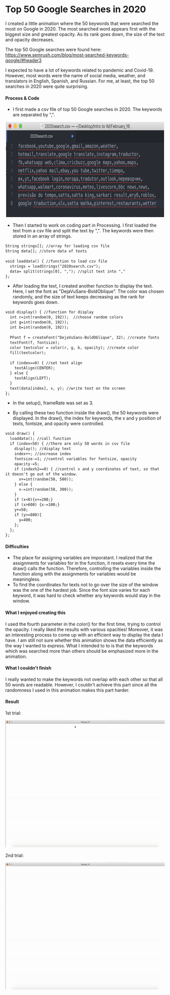 # Top 50 Google Searches in 2020
I created a little animation where the 50 keywords that were searched the most on Google in 2020. The most searched word appears first with the biggest size and greatest opacity. As its rank goes down, the size of the text and opacity decreases. 

The top 50 Google searches were found here:
https://www.semrush.com/blog/most-searched-keywords-google/#header3

I expected to have a lot of keywords related to pandemic and Covid-19. However, most words were the name of social media, weather, and translators in English, Spanish, and Russian. For me, at least, the top 50 searches in 2020 were quite surprising.

#### Process & Code ####
* I first made a csv file of top 50 Google searches in 2020. The keywords are separated by ",".
<p align="center">
  <img src="csv_img.png" width="500" height="300">
</p>

* Then I started to work on coding part in Processing. I first loaded the text from a csv file and split the text by ",". The keywords were then stored in an array of strings.
```
String strings[]; //array for loading csv file
String data[]; //store data of texts

void loaddata() { //function to load csv file
  strings = loadStrings("2020search.csv");
  data= split(strings[0], ","); //split text into ","
};
```

* After loading the text, I created another function to display the text. Here, I set the font as "DejaVuSans-BoldOblique". The color was chosen randomly, and the size of text keeps decreasing as the rank for keywords goes down.

```
void display() { //function for display
  int r=int(random(0, 192));  //choose random colors
  int g=int(random(0, 192));
  int b=int(random(0, 192));

  PFont f = createFont("DejaVuSans-BoldOblique", 32); //create fonts
  textFont(f, fontsize);
  color textcolor = color(r, g, b, opacity); //create color
  fill(textcolor);  
  
  if (index==0) { //set text align
    textAlign(CENTER);
  } else {
    textAlign(LEFT);
  }
  text(data[index], x, y); //write text on the screen
};
```
* In the setup(), frameRate was set as 3.

* By calling these two function inside the draw(), the 50 keywords were displayed. In the draw(), the index for keywords, the x and y position of texts, fontsize, and opacity were controlled.

```
void draw() {
  loaddata(); //call function
  if (index<50) { //there are only 50 words in csv file
    display(); //display text
    index++; //increase index
    fontsize-=1; //control variables for fontsize, opacity
    opacity-=5;
    if (index%2==0) { //control x and y coordinates of text, so that it doesn't go out of the window.
      x+=int(random(50, 500));
    } else {
      x-=int(random(50, 300));
    }
    if (x<0){x+=200;}
    if (x>600) {x-=100;}
    y+=50;
    if (y>=800){
      y=400;
    };
  };
};
```

#### Difficulties ####
* The place for assigning variables are imporatant. I realized that the assignments for variables for in the function, it resets every time the draw() calls the function. Therefore, controlling the variables inside the function along with the assignments for variables would be meaningless.
* To find the coordinates for texts not to go over the size of the window was the one of the hardest job. Since the font size varies for each keyword, it was hard to check whether any keywords would stay in the window.

#### What I enjoyed creating this ####
I used the fourth parameter in the color() for the first time, trying to control the opacity. I really liked the results with various opacities!
Moreover, it was an interesting process to come up with an efficient way to display the data I have. I am still not sure whether this animation shows the data efficiently as the way I wanted to express. What I intended to to is that the keywords which was searched more than others should be emphasized more in the animation.

#### What I couldn't finish ####
I really wanted to make the keywords not overlap with each other so that all 50 words are readable. However, I couldn't achieve this part since all the randomness I used in this animation makes this part harder. 

#### Result ####
1st trial:<br>
<p align="center">
<img src="February_16(1).gif" width="700" height="400">
</p>

2nd trial:<br>
<p align="center">
<img src="February_16(2).gif" width="700" height="400">
</p>


